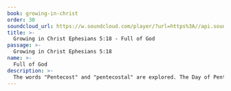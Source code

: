 ```yaml
---
book: growing-in-christ
order: 30
soundcloud_url: https://w.soundcloud.com/player/?url=https%3A//api.soundcloud.com/tracks/
title: >-
  Growing in Christ Ephesians 5:18 - Full of God
passage: >-
  Growing in Christ Ephesians 5:18
name: >-
  Full of God
description: >-
  The words "Pentecost" and "pentecostal" are explored. The Day of Pentecost in Acts 2 is discussed. Then Paul's admonition to "be filled with the Spirit" is explored. It is important that every believer is filled with the Holy Spirit. How is that accomplished?
---
```


